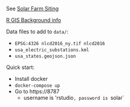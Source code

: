 See [Solar Farm Siting](https://coda.io/d/Win-Climate_dj19izTK-3l/Solar-Farm-Siting_sukPp#_luvnE)

[R GIS Background info](https://geocompr.robinlovelace.net/index.html)

Data files to add to `data/`:
- `EPSG:4326 nlcd2016_ny.tif nlcd2016`
- `usa_electric_substations.kml`
- `usa_states.geojson.json`

Quick start:
- Install docker
- `docker-compose up`
- Go to https://8787
  - username is 'rstudio`, password is `solar`
